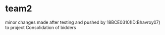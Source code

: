 # team2
minor changes made after testing and pushed by 18BCE0310(ID:Bhavroy07) to project Consolidation of bidders
